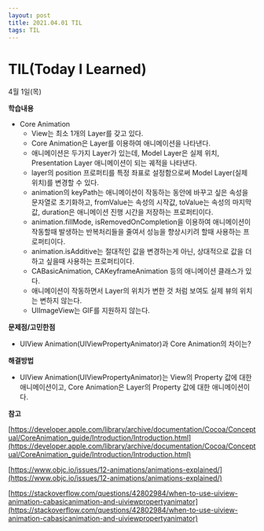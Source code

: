 ```yaml
---
layout: post
title: 2021.04.01 TIL
tags: TIL
---
```

# TIL(Today I Learned)

4월 1일(목)

**학습내용**

- Core Animation
    - View는 최소 1개의 Layer를 갖고 있다.
    - Core Animation은 Layer를 이용하여 애니메이션을 나타낸다.
    - 애니메이션은 두가지 Layer가 있는데, Model Layer은 실제 위치, Presentation Layer 애니메이션이 되는 궤적을 나타낸다.
    - layer의 position 프로퍼티를 특정 좌표로 설정함으로써 Model Layer(실제 위치)를 변경할 수 있다.
    - animation의 keyPath는 애니메이션이 작동하는 동안에 바꾸고 싶은 속성을 문자열로 초기화하고, fromValue는 속성의 시작값, toValue는 속성의 마지막값, duration은 애니메이션 진행 시간을 저장하는 프로퍼티이다.
    - animation.fillMode, isRemovedOnCompletion을 이용하여 애니메이션이 작동할때 발생하는 반복처리들을 줄여서 성능을 향상시키려 할때 사용하는 프로퍼티이다.
    - animation.isAdditive는 절대적인 값을 변경하는게 아닌, 상대적으로 값을 더하고 싶을때 사용하는 프로퍼티이다.
    - CABasicAnimation, CAKeyframeAnimation 등의 애니메이션 클래스가 있다.
    - 애니메이션이 작동하면서 Layer의 위치가 변한 것 처럼 보여도 실제 뷰의 위치는 변하지 않는다.
    - UIImageView는 GIF를 지원하지 않는다.

**문제점/고민한점**

- UIView Animation(UIViewPropertyAnimator)과 Core Animation의 차이는?

**해결방법**

- UIView Animation(UIViewPropertyAnimator)는 View의 Property 값에 대한 애니메이션이고, Core Animation은 Layer의 Property 값에 대한 애니메이션이다.

**참고**

[https://developer.apple.com/library/archive/documentation/Cocoa/Conceptual/CoreAnimation_guide/Introduction/Introduction.html](https://developer.apple.com/library/archive/documentation/Cocoa/Conceptual/CoreAnimation_guide/Introduction/Introduction.html)

[https://www.objc.io/issues/12-animations/animations-explained/](https://www.objc.io/issues/12-animations/animations-explained/)

[https://stackoverflow.com/questions/42802984/when-to-use-uiview-animation-cabasicanimation-and-uiviewpropertyanimator](https://stackoverflow.com/questions/42802984/when-to-use-uiview-animation-cabasicanimation-and-uiviewpropertyanimator)
